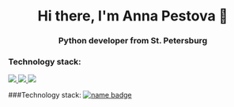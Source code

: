 <div><h1 align="center">Hi there, I'm Anna Pestova 👋</h1>
<h3 align="center">Python developer from St. Petersburg</h3>
<h3>Technology stack:</h3>
<a href="https://www.python.org/">
  <img src="https://img.shields.io/badge/Python-3776AB?logo=python&logoColor=white"/>
</a> 
<a href="https://docs.djangoproject.com/en/4.2/releases/3.2/">
  <img src="https://img.shields.io/badge/Django-3776AB?logo=django&logoColor=white"/>
</a> 
<a href="https://www.django-rest-framework.org/">
  <img src="https://img.shields.io/badge/Django_REST_framework-3776AB?logo=djangorestramework&logoColor=white"/>
</a>
</div>

###Technology stack:
[![name badge](https://img.shields.io/badge/PostgreSQL-3776AB?logo=postgresql&logoColor=white)](https://www.postgresql.org/)


<!--
**Anna9449/Anna9449** is a ✨ _special_ ✨ repository because its `README.md` (this file) appears on your GitHub profile.

Here are some ideas to get you started:

- 🔭 I’m currently working on ...
- 🌱 I’m currently learning ...
- 👯 I’m looking to collaborate on ...
- 🤔 I’m looking for help with ...
- 💬 Ask me about ...
- 📫 How to reach me: ...
- 😄 Pronouns: ...
- ⚡ Fun fact: ...
-->
